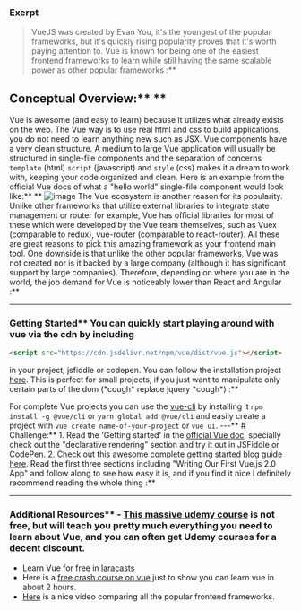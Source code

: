 ### Exerpt
>VueJS was created by Evan You, it's the youngest of the popular frameworks, but it's quickly rising popularity proves that it's worth paying attention to. Vue is known for being one of the easiest frontend frameworks to learn while still having the same scalable power as other popular frameworks :**

## Conceptual Overview:** ** 
Vue is awesome (and easy to learn) because it utilizes what already exists on the web. The Vue way is to use real html and css to build applications, you do not need to learn anything new such as JSX. Vue components have a very clean structure. A medium to large Vue application will usually be structured in single-file components and the separation of concerns `template` (html) `script` (javascript) and `style` (css) makes it a dream to work with, keeping your code organized and clean. Here is an example from the official Vue docs of what a "hello world" single-file component would look like:** ** ![image](https://vuejs.org/images/vue-component.png)
The Vue ecosystem is another reason for its popularity. Unlike other frameworks that utilize external libraries to integrate state management or router for example, Vue has official libraries for most of these which were developed by the Vue team themselves, such as Vuex (comparable to redux), vue-router (comparable to react-router). All these are great reasons to pick this amazing framework as your frontend main tool. 
One downside is that unlike the other popular frameworks, Vue was not created nor is it backed by a large company (although it has significant support by large companies). Therefore, depending on where you are in the world, the job demand for Vue is noticeably lower than React and Angular :**



---


### Getting Started** You can quickly start playing around with vue via the cdn by including 
```html
<script src="https://cdn.jsdelivr.net/npm/vue/dist/vue.js"></script>
```
in your project, jsfiddle or codepen. You can follow the installation project [here](https://vuejs.org/v2/guide/installation.html#CDN). This is perfect for small projects, if you just want to manipulate only certain parts of the dom (\*cough\* replace jquery \*cough\*)  :**

For complete Vue projects you can use the [vue-cli](https://github.com/vuejs/vue-cli) by installing it `npm install -g @vue/cli` or `yarn global add @vue/cli` and easily create a project with `vue create name-of-your-project` or `vue ui`.
---** # Challenge:** 1. Read the 'Getting started' in the [official Vue doc](https://vuejs.org/v2/guide/index.html#Getting-Started), specially check out the "declarative rendering" section and try it out in JSFiddle or CodePen.
2. Check out this awesome complete getting started blog guide [here](https://www.sitepoint.com/up-and-running-vue-js-2-0/). Read the first three sections including "Writing Our First Vue.js 2.0 App" and follow along to see how easy it is, and if you find it nice I definitely recommend reading the whole thing :**



---


### Additional Resources** - [This massive udemy course](https://www.udemy.com/vuejs-2-the-complete-guide/) is not free, but will teach you pretty much everything you need to learn about Vue, and you can often get Udemy courses for a decent discount.
- Learn Vue for free in [laracasts](https://laracasts.com/series/learn-vue-2-step-by-step)
- Here is a [free crash course on vue](https://www.youtube.com/watch?v=78tNYZUS-ps) just to show you can learn vue in about 2 hours.
- [Here](https://www.youtube.com/watch?v=KMX1mFEmM3E&t=687s) is a nice video comparing all the popular frontend frameworks.
